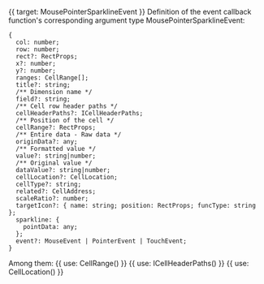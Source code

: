 {{ target: MousePointerSparklineEvent }}
Definition of the event callback function's corresponding argument type MousePointerSparklineEvent:

```
{
  col: number;
  row: number;
  rect?: RectProps;
  x?: number;
  y?: number;
  ranges: CellRange[];
  title?: string;
  /** Dimension name */
  field?: string;
  /** Cell row header paths */
  cellHeaderPaths?: ICellHeaderPaths;
  /** Position of the cell */
  cellRange?: RectProps;
  /** Entire data - Raw data */
  originData?: any;
  /** Formatted value */
  value?: string|number;
  /** Original value */
  dataValue?: string|number;
  cellLocation?: CellLocation;
  cellType?: string;
  related?: CellAddress;
  scaleRatio?: number;
  targetIcon?: { name: string; position: RectProps; funcType: string };
  sparkline: {
    pointData: any;
  };
  event?: MouseEvent | PointerEvent | TouchEvent;
}

```

Among them:
{{ use: CellRange() }}
{{ use: ICellHeaderPaths() }}
{{ use: CellLocation() }}